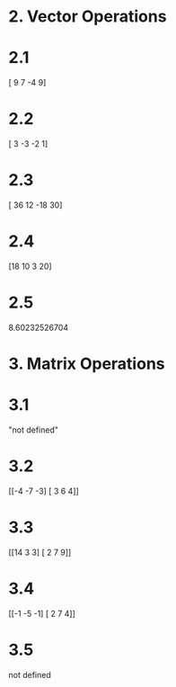 # 2. Vector Operations

# 2.1
[ 9  7 -4  9]

# 2.2
[ 3 -3 -2  1]

# 2.3
[ 36  12 -18  30]

# 2.4
[18 10  3 20]

# 2.5
8.60232526704

# 3. Matrix Operations

# 3.1
"not defined"

# 3.2
[[-4 -7 -3]
 [ 3  6  4]]

# 3.3
[[14  3  3]
 [ 2  7  9]]

# 3.4
[[-1 -5 -1]
 [ 2  7  4]]

# 3.5
not defined

